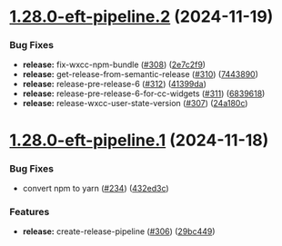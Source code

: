 # [1.28.0-eft-pipeline.2](https://github.com/webex/widgets/compare/1.28.0-eft-pipeline.1...1.28.0-eft-pipeline.2) (2024-11-19)


### Bug Fixes

* **release:** fix-wxcc-npm-bundle ([#308](https://github.com/webex/widgets/issues/308)) ([2e7c2f9](https://github.com/webex/widgets/commit/2e7c2f9cc472abfb0aa99980090a7374ff29e85f))
* **release:** get-release-from-semantic-release ([#310](https://github.com/webex/widgets/issues/310)) ([7443890](https://github.com/webex/widgets/commit/7443890cadbf432808636201b9ab27bb6d9cbdbe))
* **release:** release-pre-release-6 ([#312](https://github.com/webex/widgets/issues/312)) ([41399da](https://github.com/webex/widgets/commit/41399da118b5c601fa9c6d310b856ddc34904bb2))
* **release:** release-pre-release-6-for-cc-widgets ([#311](https://github.com/webex/widgets/issues/311)) ([6839618](https://github.com/webex/widgets/commit/6839618617a39dc54e5ba49b551c03596cfc0522))
* **release:** release-wxcc-user-state-version ([#307](https://github.com/webex/widgets/issues/307)) ([24a180c](https://github.com/webex/widgets/commit/24a180c9112d14800671c75f27483933c0b1fceb))

# [1.28.0-eft-pipeline.1](https://github.com/webex/widgets/compare/v1.27.5...1.28.0-eft-pipeline.1) (2024-11-18)


### Bug Fixes

* convert npm to yarn ([#234](https://github.com/webex/widgets/issues/234)) ([432ed3c](https://github.com/webex/widgets/commit/432ed3cc1b2521f69cd9383cd0dbefad8f0a2eee))


### Features

* **release:** create-release-pipeline ([#306](https://github.com/webex/widgets/issues/306)) ([29bc449](https://github.com/webex/widgets/commit/29bc449ad447aa160933f3d91429a8f8d671ae71))

